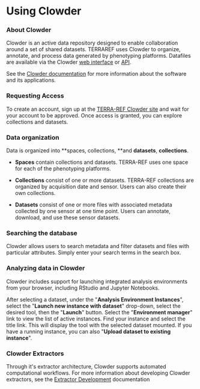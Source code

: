 # Using Clowder

### About Clowder

Clowder is an active data repository designed to enable collaboration around a set of shared datasets. TERRAREF uses Clowder to organize, annotate, and process data generated by phenotyping platforms. Datafiles are available via the Clowder [web interface](http://terraref.ncsa.illinois.edu/clowder/spaces) or [API](https://terraref.ncsa.illinois.edu/clowder/assets/docs/api/index.html).



See the [Clowder documentation](https://clowder.ncsa.illinois.edu/docs/) for more information about the software and its applications.

### Requesting Access

To create an account, sign up at the [TERRA-REF Clowder site](https://terraref.ncsa.illinois.edu/clowder/spaces) and wait for your account to be approved. Once access is granted, you can explore collections and datasets.

### **Data organization**

Data is organized into **spaces, collections, **and **datasets**, **collections**.

* **Spaces** contain collections and datasets. TERRA-REF uses one space for each of the phenotyping platforms.
* **Collections** consist of one or more datasets. TERRA-REF collections are organized by acquisition date and sensor. Users can also create their own collections.

* **Datasets** consist of one or more files with associated metadata collected by one sensor at one time point. Users can annotate, download, and use these sensor datasets.


### **Searching the database**

Clowder allows users to search metadata and filter datasets and files with particular attributes. Simply enter your search terms in the search box.

### Analyzing data in Clowder

Clowder includes support for launching integrated analysis environments from your browser, including RStudio and Jupyter Notebooks.

After selecting a dataset, under the "**Analysis Environment Instances**", select the "**Launch new instance with dataset**" drop-down, select the desired tool, then the "**Launch**" button. Select the "**Environment manager**" link to view the list of active instances. Find your instance and select the title link. This will display the tool with the selected dataset mounted.  If you have a running instance, you can also "**Upload dataset to existing instance**".

### Clowder Extractors

Through it's extractor architecture, Clowder supports automated computational workflows. For more information about developing Clowder extractors, see the [Extractor Development](https://opensource.ncsa.illinois.edu/confluence/display/CATS/Extractor+Development) documentation


